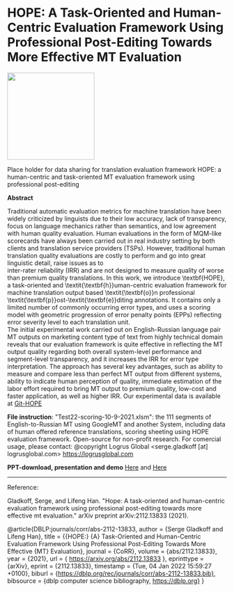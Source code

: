 # HOPE: A Task-Oriented and Human-Centric Evaluation Framework Using Professional Post-Editing Towards More Effective MT Evaluation

<img src="https://github.com/aaronlifenghan/HOPE/blob/main/HOPE-metric-logo-v2.png" width=200>


Place holder for data sharing for translation evaluation framework HOPE: a human-centric and task-oriented MT evaluation framework using professional post-editing

**Abstract**

Traditional automatic evaluation metrics for machine translation have been widely criticized by linguists due to their low accuracy, lack of transparency, focus on language mechanics rather than semantics, and low agreement with human quality evaluation. Human evaluations in the form of MQM-like scorecards have always been carried out in real industry setting by both clients and translation service providers (TSPs). However, traditional human translation quality evaluations are costly to perform and go into great linguistic detail, raise issues as to  
inter-rater reliability (IRR) and are not designed to measure quality of worse than premium quality translations. 
In this work, we introduce \textbf{HOPE}, a task-oriented and  \textit{\textbf{h}}uman-centric evaluation framework for machine translation output based \textit{\textbf{o}}n professional \textit{\textbf{p}}ost-\textit{\textbf{e}}diting annotations. It contains only a limited number of commonly occurring error types, and uses a scoring model with geometric progression of error penalty points (EPPs) reflecting error severity level to each translation unit.  
The initial experimental work carried out on English-Russian language pair MT outputs on marketing content type of text from highly technical domain reveals that our evaluation framework is quite  effective in reflecting the MT output quality regarding both overall system-level performance and segment-level transparency, and it increases the IRR for error type interpretation. 
The approach has several key advantages, such as ability to measure and compare less than perfect MT output from different systems, ability to indicate human perception of quality, immediate estimation of the labor effort required to bring MT output to premium quality, low-cost and faster application, as well as higher IRR. Our experimental data is available at [Git-HOPE](https://github.com/lHan87/HOPE)

**File instruction**: 
"Test22-scoring-10-9-2021.xlsm": the 111 segments of English-to-Russian MT using GoogleMT and another System, including data of human offered reference translations, scoring sheeting using HOPE evaluation framework. 
Open-source for non-profit research. 
For comercial usage, please contact: @copyright Logrus Global <serge.gladkoff [at] logrusglobal.com> https://logrusglobal.com 

**PPT-download, presentation and demo** [Here](https://drive.google.com/drive/folders/1lOSiMe3cFmzSt6vtovJGU6MZ8t2bs_0Y?usp=sharing) and [Here](https://drive.google.com/drive/folders/1sajkcrnDgTOFiYVkFjYqh9EDYUhneYqA?usp=sharing) 

------------------------
Reference:

Gladkoff, Serge, and Lifeng Han. "Hope: A task-oriented and human-centric evaluation framework using professional post-editing towards more effective mt evaluation." arXiv preprint arXiv:2112.13833 (2021).

@article{DBLP:journals/corr/abs-2112-13833,
  author    = {Serge Gladkoff and
               Lifeng Han},
  title     = {{HOPE:} {A} Task-Oriented and Human-Centric Evaluation Framework Using
               Professional Post-Editing Towards More Effective {MT} Evaluation},
  journal   = {CoRR},
  volume    = {abs/2112.13833},
  year      = {2021},
  url       = { https://arxiv.org/abs/2112.13833 },
  eprinttype = {arXiv},
  eprint    = {2112.13833},
  timestamp = {Tue, 04 Jan 2022 15:59:27 +0100},
  biburl    = {https://dblp.org/rec/journals/corr/abs-2112-13833.bib},
  bibsource = {dblp computer science bibliography, https://dblp.org}
}
